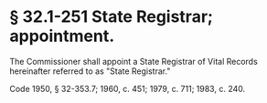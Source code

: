 # § 32.1-251 State Registrar; appointment.

<p>The Commissioner shall appoint a State Registrar of Vital Records hereinafter referred to as "State Registrar."</p><p>Code 1950, § 32-353.7; 1960, c. 451; 1979, c. 711; 1983, c. 240.</p>